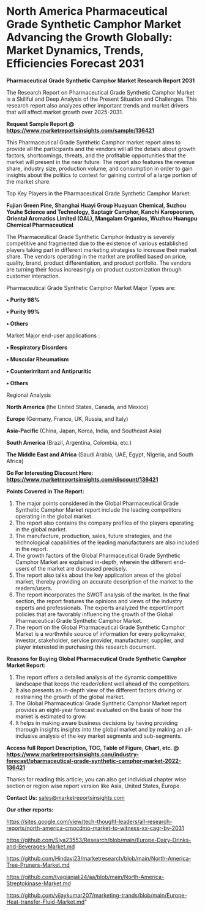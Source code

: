  # North America Pharmaceutical Grade Synthetic Camphor Market Advancing the Growth Globally: Market Dynamics, Trends, Efficiencies Forecast 2031

<strong>Pharmaceutical Grade Synthetic Camphor Market Research Report 2031</strong>

The Research Report on Pharmaceutical Grade Synthetic Camphor Market is a Skillful and Deep Analysis of the Present Situation and Challenges. This research report also analyzes other important trends and market drivers that will affect market growth over 2025-2031.

<strong>Request Sample Report @ <a href=https://www.marketreportsinsights.com/sample/136421>https://www.marketreportsinsights.com/sample/136421</a></strong>

This Pharmaceutical Grade Synthetic Camphor market report aims to provide all the participants and the vendors will all the details about growth factors, shortcomings, threats, and the profitable opportunities that the market will present in the near future. The report also features the revenue share, industry size, production volume, and consumption in order to gain insights about the politics to contest for gaining control of a large portion of the market share.

Top Key Players in the Pharmaceutical Grade Synthetic Camphor Market:

<strong>Fujian Green Pine, Shanghai Huayi Group Huayuan Chemical, Suzhou Youhe Science and Technology, Saptagir Camphor, Kanchi Karopooram, Oriental Aromatics Limited (OAL), Mangalam Organics, Wuzhou Huangpu Chemical Pharmaceutical</strong>

The Pharmaceutical Grade Synthetic Camphor Industry is severely competitive and fragmented due to the existence of various established players taking part in different marketing strategies to increase their market share. The vendors operating in the market are profiled based on price, quality, brand, product differentiation, and product portfolio. The vendors are turning their focus increasingly on product customization through customer interaction.

Pharmaceutical Grade Synthetic Camphor Market Major Types are:

<strong>• Purity 98%

• Purity 99%

• Others</strong>

Market Major end-user applications :

<strong>• Respiratory Disorders

• Muscular Rheumatism

• Counterirritant and Antipruritic

• Others</strong>

Regional Analysis

</u><strong><b>North America</b></strong> (the United States, Canada, and Mexico)

<strong><b>Europe </b></strong>(Germany, France, UK, Russia, and Italy)

<strong><b>Asia-Pacific</b></strong> (China, Japan, Korea, India, and Southeast Asia)

<strong><b>South America</b></strong> (Brazil, Argentina, Colombia, etc.)

<strong><b>The Middle East and Africa</b></strong> (Saudi Arabia, UAE, Egypt, Nigeria, and South Africa)

<strong>Go For Interesting Discount Here: <a href=https://www.marketreportsinsights.com/discount/136421>https://www.marketreportsinsights.com/discount/136421</a></strong>

<strong>Points Covered in The Report:</strong>
<ol>
  <li>The major points considered in the Global Pharmaceutical Grade Synthetic Camphor Market report include the leading competitors operating in the global market.</li>
  <li>The report also contains the company profiles of the players operating in the global market.</li>
  <li>The manufacture, production, sales, future strategies, and the technological capabilities of the leading manufacturers are also included in the report.</li>
  <li>The growth factors of the Global Pharmaceutical Grade Synthetic Camphor Market are explained in-depth, wherein the different end-users of the market are discussed precisely.</li>
  <li>The report also talks about the key application areas of the global market, thereby providing an accurate description of the market to the readers/users.</li>
  <li>The report incorporates the SWOT analysis of the market. In the final section, the report features the opinions and views of the industry experts and professionals. The experts analyzed the export/import policies that are favorably influencing the growth of the Global Pharmaceutical Grade Synthetic Camphor Market.</li>
  <li>The report on the Global Pharmaceutical Grade Synthetic Camphor Market is a worthwhile source of information for every policymaker, investor, stakeholder, service provider, manufacturer, supplier, and player interested in purchasing this research document.</li>
</ol>
<strong>Reasons for Buying Global Pharmaceutical Grade Synthetic Camphor Market Report:</strong>

<ol>
  <li>The report offers a detailed analysis of the dynamic competitive landscape that keeps the reader/client well ahead of the competitors.</li>
  <li>It also presents an in-depth view of the different factors driving or restraining the growth of the global market.</li>
  <li>The Global Pharmaceutical Grade Synthetic Camphor Market report provides an eight-year forecast evaluated on the basis of how the market is estimated to grow.</li>
  <li>It helps in making aware business decisions by having providing thorough insights insights into the global market and by making an all-inclusive analysis of the key market segments and sub-segments.</li>
</ol>
<strong>Access full Report Description, TOC, Table of Figure, Chart, etc. @ <a href=https://www.marketreportsinsights.com/industry-forecast/pharmaceutical-grade-synthetic-camphor-market-2022-136421>https://www.marketreportsinsights.com/industry-forecast/pharmaceutical-grade-synthetic-camphor-market-2022-136421</a></strong>


Thanks for reading this article; you can also get individual chapter wise section or region wise report version like Asia, United States, Europe.

<strong>Contact Us:</strong>
sales@marketreportsinsights.com

<strong>Our other reports:</strong>

<a href=https://sites.google.com/view/tech-thought-leaders/all-research-reports/north-america-cmocdmo-market-to-witness-xx-cagr-by-2031>https://sites.google.com/view/tech-thought-leaders/all-research-reports/north-america-cmocdmo-market-to-witness-xx-cagr-by-2031</a>

<a href=https://github.com/Siya23553/Research/blob/main/Europe-Dairy-Drinks-and-Beverages-Market.md>https://github.com/Siya23553/Research/blob/main/Europe-Dairy-Drinks-and-Beverages-Market.md</a>

<a href=https://github.com/Hindavi23/marketresearch/blob/main/North-America-Tree-Pruners-Market.md>https://github.com/Hindavi23/marketresearch/blob/main/North-America-Tree-Pruners-Market.md</a>

<a href=https://github.com/tyagianjali24/aa/blob/main/North-America-Streptokinase-Market.md>https://github.com/tyagianjali24/aa/blob/main/North-America-Streptokinase-Market.md</a>

<a href=https://github.com/vijaykumar207/marketing-trands/blob/main/Europe-Heat-transfer-Fluid-Market.md>https://github.com/vijaykumar207/marketing-trands/blob/main/Europe-Heat-transfer-Fluid-Market.md</a>"
